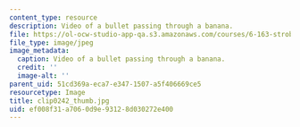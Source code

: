 ```yaml
---
content_type: resource
description: Video of a bullet passing through a banana.
file: https://ol-ocw-studio-app-qa.s3.amazonaws.com/courses/6-163-strobe-project-laboratory-fall-2005/ef008f31a7060d9e93128d030272e400_clip0242_thumb.jpg
file_type: image/jpeg
image_metadata:
  caption: Video of a bullet passing through a banana.
  credit: ''
  image-alt: ''
parent_uid: 51cd369a-eca7-e347-1507-a5f406669ce5
resourcetype: Image
title: clip0242_thumb.jpg
uid: ef008f31-a706-0d9e-9312-8d030272e400
---
```

